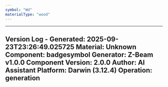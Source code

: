 ```yaml
---
symbol: "Wd"
materialType: "wood"
---
```


---
Version Log - Generated: 2025-09-23T23:26:49.025725
Material: Unknown
Component: badgesymbol
Generator: Z-Beam v1.0.0
Component Version: 2.0.0
Author: AI Assistant
Platform: Darwin (3.12.4)
Operation: generation
---